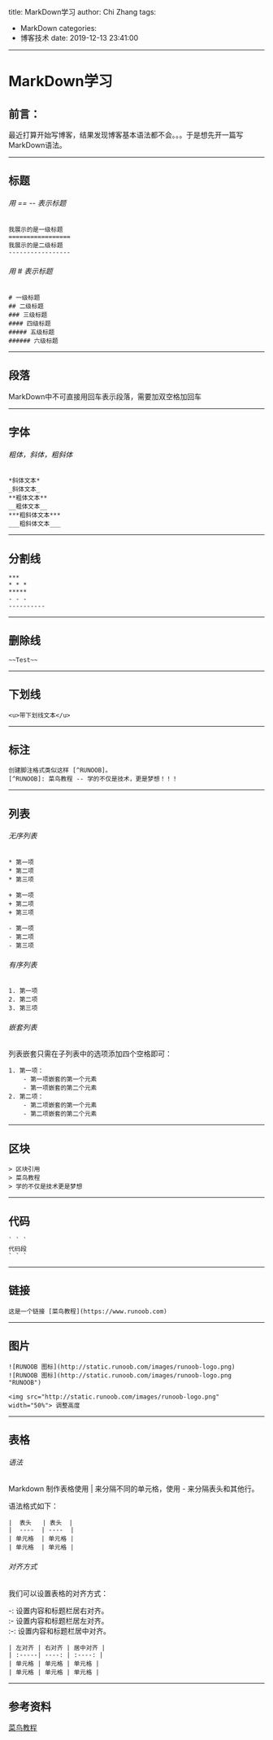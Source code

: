 title: MarkDown学习
author: Chi Zhang
tags:
  - MarkDown
categories:
  - 博客技术
date: 2019-12-13 23:41:00
---
# MarkDown学习


## 前言：
最近打算开始写博客，结果发现博客基本语法都不会。。。于是想先开一篇写MarkDown语法。
***

## 标题
###### 用 == -- 表示标题
```
我展示的是一级标题
=================
我展示的是二级标题
-----------------

```
###### 用 # 表示标题
```
# 一级标题
## 二级标题
### 三级标题
#### 四级标题
##### 五级标题
###### 六级标题
```
***
## 段落
MarkDown中不可直接用回车表示段落，需要加双空格加回车
***
## 字体
###### 粗体，斜体，粗斜体
```
*斜体文本*
_斜体文本_
**粗体文本**
__粗体文本__
***粗斜体文本***
___粗斜体文本___
```
***
## 分割线
```
***
* * *
*****
- - -
----------
```
***
## 删除线
```
~~Test~~
```
***
## 下划线
```
<u>带下划线文本</u>
```
***
## 标注
```
创建脚注格式类似这样 [^RUNOOB]。
[^RUNOOB]: 菜鸟教程 -- 学的不仅是技术，更是梦想！！！
```
***
## 列表
###### 无序列表
```
* 第一项
* 第二项
* 第三项

+ 第一项
+ 第二项
+ 第三项

- 第一项
- 第二项
- 第三项
```
###### 有序列表
```
1. 第一项
2. 第二项
3. 第三项
```
###### 嵌套列表
列表嵌套只需在子列表中的选项添加四个空格即可：

```
1. 第一项：
    - 第一项嵌套的第一个元素
    - 第一项嵌套的第二个元素
2. 第二项：
    - 第二项嵌套的第一个元素
    - 第二项嵌套的第二个元素
```
***
## 区块
```
> 区块引用
> 菜鸟教程
> 学的不仅是技术更是梦想
```
***
## 代码
```
` ` `
代码段 
` ` `
```
***
## 链接
```
这是一个链接 [菜鸟教程](https://www.runoob.com)
```
***
## 图片
```
![RUNOOB 图标](http://static.runoob.com/images/runoob-logo.png)
![RUNOOB 图标](http://static.runoob.com/images/runoob-logo.png "RUNOOB")

<img src="http://static.runoob.com/images/runoob-logo.png" width="50%"> 调整高度
```
***
## 表格
###### 语法
Markdown 制作表格使用 | 来分隔不同的单元格，使用 - 来分隔表头和其他行。

语法格式如下：
```
|  表头   | 表头  |
|  ----  | ----  |
| 单元格  | 单元格 |
| 单元格  | 单元格 |
```
###### 对齐方式

我们可以设置表格的对齐方式：

-: 设置内容和标题栏居右对齐。  
:- 设置内容和标题栏居左对齐。  
:-: 设置内容和标题栏居中对齐。
```
| 左对齐 | 右对齐 | 居中对齐 |
| :-----| ----: | :----: |
| 单元格 | 单元格 | 单元格 |
| 单元格 | 单元格 | 单元格 |
```
***
## 参考资料
[菜鸟教程](https://www.runoob.com/markdown/md-tutorial.html)